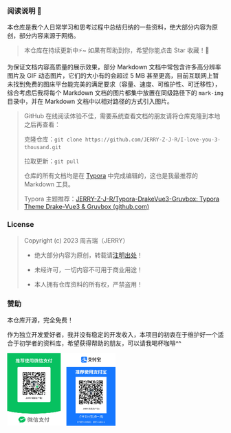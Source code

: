 ### 阅读说明 :book:

本仓库是我个人日常学习和思考过程中总结归纳的一些资料，绝大部分内容为原创，部分内容来源于网络。

> 本仓库在持续更新中:zap:~ 如果有帮助到你，希望你能点击 Star 收藏！:sparkling_heart:

为保证文档内容高质量的展示效果，部分 Markdown 文档中常包含许多高分辨率图片及 GIF 动态图片，它们的大小有的会超过 5 MB 甚至更高，目前互联网上暂未找到免费的图床平台能完美的满足要求（容量、速度、可维护性、可迁移性），综合考虑后我将每个 Markdown 文档的图片都集中放置在同级路径下的 `mark-img` 目录中，并在 Markdown 文档中以相对路径的方式引入图片。

> GitHub 在线阅读体验不佳，需要系统查看文档的朋友请将仓库克隆到本地之后再查看：
>
> 克隆仓库：`git clone https://github.com/JERRY-Z-J-R/I-love-you-3-thousand.git`
>
> 拉取更新：`git pull`
>
> 仓库的所有文档均是在 [Typora](https://typora.io/) 中完成编辑的，这也是我最推荐的 Markdown 工具。
>
> Typora 主题推荐：[JERRY-Z-J-R/Typora-DrakeVue3-Gruvbox: Typora Theme Drake-Vue3 & Gruvbox (github.com)](https://github.com/JERRY-Z-J-R/Typora-DrakeVue3-Gruvbox)

### License

> Copyright (c) 2023 周吉瑞（JERRY）
>
> - 绝大部分内容为原创，转载请[注明出处](https://github.com/JERRY-Z-J-R/I-love-you-3-thousand)！
>
> - 未经许可，一切内容不可用于商业用途！
>
> - 本人拥有仓库资料的所有权，严禁盗用！

### 赞助

本仓库开源，完全免费！

作为独立开发爱好者，我并没有稳定的开发收入，本项目的初衷在于维护好一个适合于初学者的资料库，希望获得帮助的朋友，可以请我喝杯咖啡^^

<img src="../mark-img/pay.png" alt="pay" width="50%" />
